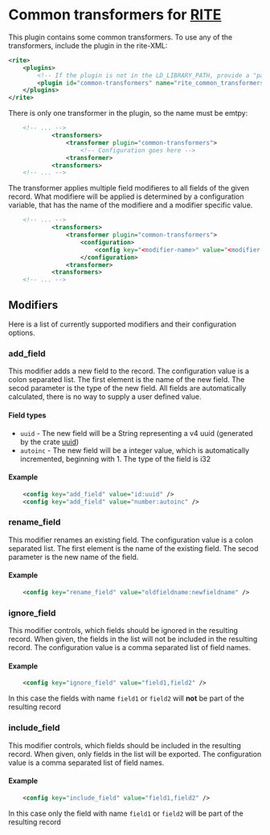 # Common transformers for [RITE](../../README.md)
This plugin contains some common transformers. To use any of the transformers, 
include the plugin in the rite-XML:
```xml
<rite>
    <plugins>
        <!-- If the plugin is not in the LD_LIBRARY_PATH, provide a "path" attribute -->
        <plugin id="common-transformers" name="rite_common_transformers"/>
    </plugins>
</rite>
```
There is only one transformer in the plugin, so the name must be emtpy:
```xml
    <!-- ... -->
            <transformers>
                <transformer plugin="common-transformers">
                    <!-- Configuration goes here -->
                <transformer>
            <transformers>
    <!-- ... -->
```
The transformer applies multiple field modifieres to all fields of the given 
record. What modifiere will be applied is determined by a configuration variable,
that has the name of the modifiere and a modifier specific value.
```xml
    <!-- ... -->
            <transformers>
                <transformer plugin="common-transformers">
                    <configuration>
                        <config key="<modifier-name>" value="<modifier-parameter>" />
                    </configuration>
                <transformer>
            <transformers>
    <!-- ... -->
```
## Modifiers
Here is a list of currently supported modifiers and their configuration options.
### add_field
This modifier adds a new field to the record. The configuration value is a colon 
separated list. The first element is the name of the new field. The secod parameter
is the type of the new field. All fields are automatically calculated, there is no 
way to supply a user defined value.
#### Field types
* `uuid` - The new field will be a String representing a v4 uuid (generated by the crate [uuid](https://crates.io/crates/uuid))
* `autoinc` - The new field will be a integer value, which is automatically incremented,
beginning with 1. The type of the field is i32
#### Example
```xml
    <config key="add_field" value="id:uuid" />
    <config key="add_field" value="number:autoinc" />
```

### rename_field
This modifier renames an existing field. The configuration value is a colon 
separated list. The first element is the name of the existing field. The secod parameter
is the new name of the field.
#### Example
```xml
    <config key="rename_field" value="oldfieldname:newfieldname" />
```
### ignore_field
This modifier controls, which fields should be ignored in the resulting record.
When given, the fields in the list will not be included in the resulting record.
The configuration value is a comma separated list of field names.
#### Example
```xml
    <config key="ignore_field" value="field1,field2" />
```
In this case the fields with name `field1` or `field2` will **not** be part of the 
resulting record

### include_field
This modifier controls, which fields should be included in the resulting record.
When given, only fields in the list will be exported. The configuration value is 
a comma separated list of field names.
#### Example
```xml
    <config key="include_field" value="field1,field2" />
```
In this case only the field with name `field1` or `field2` will be part of the 
resulting record

